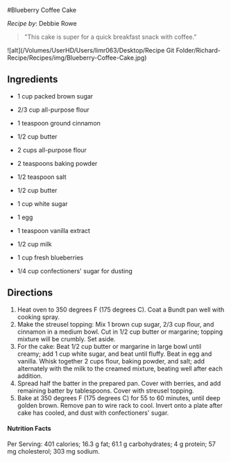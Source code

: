 #Blueberry Coffee Cake

*Recipe by*: Debbie Rowe

> "This cake is super for a quick breakfast snack with coffee."

![alt](/Volumes/UserHD/Users/limr063/Desktop/Recipe Git Folder/Richard-Recipe/Recipes/img/Blueberry-Coffee-Cake.jpg) 



## Ingredients

- 1 cup packed brown sugar
- 2/3 cup all-purpose flour
- 1 teaspoon ground cinnamon
- 1/2 cup butter
- 2 cups all-purpose flour
- 2 teaspoons baking powder
- 1/2 teaspoon salt


- 1/2 cup butter
- 1 cup white sugar
- 1 egg
- 1 teaspoon vanilla extract
- 1/2 cup milk
- 1 cup fresh blueberries
- 1/4 cup confectioners' sugar for dusting



## Directions

1. Heat oven to 350 degrees F (175 degrees C). Coat a Bundt pan well with cooking spray.
2. Make the streusel topping: Mix 1 brown cup sugar, 2/3 cup flour, and cinnamon in a medium bowl. Cut in 1/2 cup butter or margarine; topping mixture will be crumbly. Set aside.
3. For the cake: Beat 1/2 cup butter or margarine in large bowl until creamy; add 1 cup white sugar, and beat until fluffy. Beat in egg and vanilla. Whisk together 2 cups flour, baking powder, and salt; add alternately with the milk to the creamed mixture, beating well after each addition.
4. Spread half the batter in the prepared pan. Cover with berries, and add remaining batter by tablespoons. Cover with streusel topping.
5. Bake at 350 degrees F (175 degrees C) for 55 to 60 minutes, until deep golden brown. Remove pan to wire rack to cool. Invert onto a plate after cake has cooled, and dust with confectioners' sugar.



#### Nutrition Facts

Per Serving: 401 calories; 16.3 g fat; 61.1 g carbohydrates; 4 g protein; 57 mg cholesterol; 303 mg sodium.